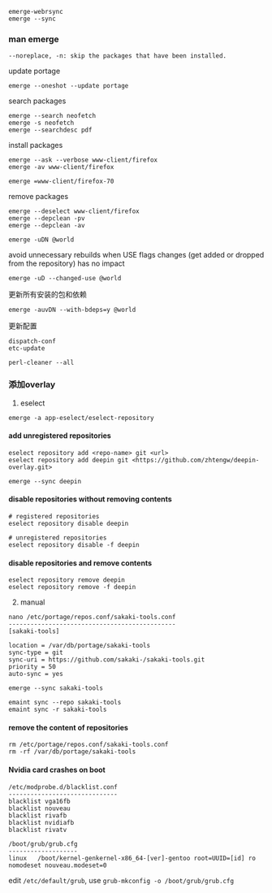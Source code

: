 
```
emerge-webrsync
emerge --sync
```

### man emerge

```
--noreplace, -n: skip the packages that have been installed.
```

update portage

```
emerge --oneshot --update portage
```

search packages

```
emerge --search neofetch
emerge -s neofetch
emerge --searchdesc pdf
```

install packages

```
emerge --ask --verbose www-client/firefox
emerge -av www-client/firefox

emerge =www-client/firefox-70
```

remove packages

```
emerge --deselect www-client/firefox
emerge --depclean -pv
emerge --depclean -av
```

```
emerge -uDN @world
```

avoid unnecessary rebuilds when USE flags changes (get added or dropped from the repository) has no impact

```
emerge -uD --changed-use @world
```

更新所有安装的包和依赖

```
emerge -auvDN --with-bdeps=y @world
```

更新配置

```
dispatch-conf
etc-update
```

```
perl-cleaner --all
```

### 添加overlay

1. eselect

```
emerge -a app-eselect/eselect-repository
```

#### add unregistered repositories

```
eselect repository add <repo-name> git <url>
eselect repository add deepin git <https://github.com/zhtengw/deepin-overlay.git>
```

```
emerge --sync deepin
```

#### disable repositories without removing contents

```
# registered repositories
eselect repository disable deepin

# unregistered repositories
eselect repository disable -f deepin
```

#### disable repositories and remove contents

```
eselect repository remove deepin
eselect repository remove -f deepin
```

2. manual

```
nano /etc/portage/repos.conf/sakaki-tools.conf
----------------------------------------------
[sakaki-tools]

location = /var/db/portage/sakaki-tools
sync-type = git
sync-uri = https://github.com/sakaki-/sakaki-tools.git
priority = 50
auto-sync = yes
```

```
emerge --sync sakaki-tools

emaint sync --repo sakaki-tools
emaint sync -r sakaki-tools
```

#### remove the content of repositories

```
rm /etc/portage/repos.conf/sakaki-tools.conf
rm -rf /var/db/portage/sakaki-tools
```

#### Nvidia card crashes on boot

```
/etc/modprobe.d/blacklist.conf
------------------------------
blacklist vga16fb
blacklist nouveau
blacklist rivafb
blacklist nvidiafb
blacklist rivatv
```

```
/boot/grub/grub.cfg
-------------------
linux   /boot/kernel-genkernel-x86_64-[ver]-gentoo root=UUID=[id] ro nomodeset nouveau.modeset=0
```

edit `/etc/default/grub`, use `grub-mkconfig -o /boot/grub/grub.cfg`
